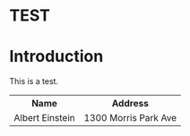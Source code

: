 <h1>TEST</h1>

<h1>Introduction</h1>
This is a test.

<table>
  <tr>
    <th>Name</th>
    <th>Address</th>
  </tr>
  <tr>
    <td>Albert Einstein</td>
    <td>1300 Morris Park Ave</td>
  </tr>
</table>
